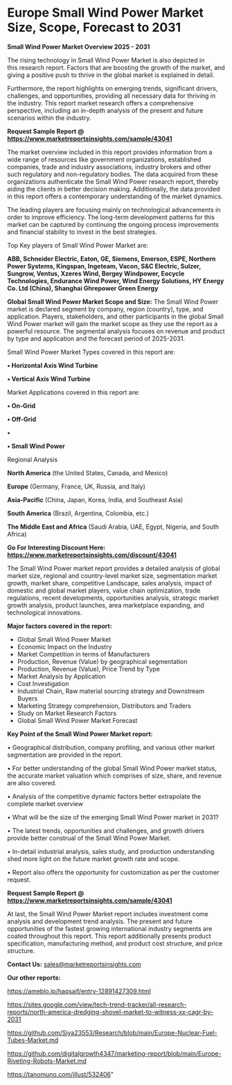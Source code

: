 # Europe Small Wind Power Market Size, Scope, Forecast to 2031

<Strong> Small Wind Power Market Overview 2025 - 2031</strong>

The rising technology in Small Wind Power Market is also depicted in this research report. Factors that are boosting the growth of the market, and giving a positive push to thrive in the global market is explained in detail.

Furthermore, the report highlights on emerging trends, significant drivers, challenges, and opportunities, providing all necessary data for thriving in the industry. This report market research offers a comprehensive perspective, including an in-depth analysis of the present and future scenarios within the industry.

<strong>Request Sample Report @ <a href=https://www.marketreportsinsights.com/sample/43041>https://www.marketreportsinsights.com/sample/43041</a></strong>

The market overview included in this report provides information from a wide range of resources like government organizations, established companies, trade and industry associations, industry brokers and other such regulatory and non-regulatory bodies. The data acquired from these organizations authenticate the Small Wind Power research report, thereby aiding the clients in better decision making. Additionally, the data provided in this report offers a contemporary understanding of the market dynamics.

The leading players are focusing mainly on technological advancements in order to improve efficiency. The long-term development patterns for this market can be captured by continuing the ongoing process improvements and financial stability to invest in the best strategies.

Top Key players of Small Wind Power Market are:

<strong>ABB, Schneider Electric, Eaton, GE, Siemens, Emerson, ESPE, Northern Power Systems, Kingspan, Ingeteam, Vacon, S&C Electric, Sulzer, Sungrow, Ventus, Xzeres Wind, Bergey Windpower, Eocycle Technologies, Endurance Wind Power, Wind Energy Solutions, HY Energy Co. Ltd (China), Shanghai Ghrepower Green Energy</strong>

<strong><b>Global Small Wind Power Market Scope and Size:</b></strong>
The Small Wind Power market is declared segment by company, region (country), type, and application. Players, stakeholders, and other participants in the global Small Wind Power market will gain the market scope as they use the report as a powerful resource. The segmental analysis focuses on revenue and product by type and application and the forecast period of 2025-2031.

Small Wind Power Market Types covered in this report are:

<strong>•  Horizontal Axis Wind Turbine

•  Vertical Axis Wind Turbine</strong>

Market Applications covered in this report are:

<strong>•  On-Grid

•  Off-Grid

•  

•  Small Wind Power</strong> 

Regional Analysis

<strong>North America</strong> (the United States, Canada, and Mexico)

<strong>Europe</strong> (Germany, France, UK, Russia, and Italy)

<strong>Asia-Pacific</strong> (China, Japan, Korea, India, and Southeast Asia)

<strong>South America</strong> (Brazil, Argentina, Colombia, etc.)

<strong>The Middle East and Africa</strong> (Saudi Arabia, UAE, Egypt, Nigeria, and South Africa)

<strong>Go For Interesting Discount Here: <a href=https://www.marketreportsinsights.com/discount/43041>https://www.marketreportsinsights.com/discount/43041</a></strong>

The Small Wind Power market report provides a detailed analysis of global market size, regional and country-level market size, segmentation market growth, market share, competitive Landscape, sales analysis, impact of domestic and global market players, value chain optimization, trade regulations, recent developments, opportunities analysis, strategic market growth analysis, product launches, area marketplace expanding, and technological innovations.

<strong><b>Major factors covered in the report:</b></strong>
<ul>
  <li>Global Small Wind Power Market </li>
  <li>Economic Impact on the Industry</li>
  <li>Market Competition in terms of Manufacturers</li>
  <li>Production, Revenue (Value) by geographical segmentation</li>
  <li>Production, Revenue (Value), Price Trend by Type</li>
  <li>Market Analysis by Application</li>
  <li>Cost Investigation</li>
  <li>Industrial Chain, Raw material sourcing strategy and Downstream Buyers</li>
  <li>Marketing Strategy comprehension, Distributors and Traders</li>
  <li>Study on Market Research Factors</li>
  <li>Global Small Wind Power Market Forecast</li>
</ul>

<strong><b>Key Point of the Small Wind Power Market report:</b></strong>

• Geographical distribution, company profiling, and various other market segmentation are provided in the report.

• For better understanding of the global Small Wind Power market status, the accurate market valuation which comprises of size, share, and revenue are also covered.

• Analysis of the competitive dynamic factors better extrapolate the complete market overview

• What will be the size of the emerging Small Wind Power market in 2031?

• The latest trends, opportunities and challenges, and growth drivers provide better construal of the Small Wind Power Market.

• In-detail industrial analysis, sales study, and production understanding shed more light on the future market growth rate and scope.

• Report also offers the opportunity for customization as per the customer request.

<strong>Request Sample Report @ <a href=https://www.marketreportsinsights.com/sample/43041>https://www.marketreportsinsights.com/sample/43041</a></strong>

At last, the Small Wind Power Market report includes investment come analysis and development trend analysis. The present and future opportunities of the fastest growing international industry segments are coated throughout this report. This report additionally presents product specification, manufacturing method, and product cost structure, and price structure.

<strong>Contact Us:</strong>
sales@marketreportsinsights.com

<strong>Our other reports:</strong>

<a href=https://ameblo.jp/haqsaif/entry-12891427309.html>https://ameblo.jp/haqsaif/entry-12891427309.html</a>

<a href=https://sites.google.com/view/tech-trend-tracker/all-research-reports/north-america-dredging-shovel-market-to-witness-xx-cagr-by-2031>https://sites.google.com/view/tech-trend-tracker/all-research-reports/north-america-dredging-shovel-market-to-witness-xx-cagr-by-2031</a>

<a href=https://github.com/Siya23553/Research/blob/main/Europe-Nuclear-Fuel-Tubes-Market.md>https://github.com/Siya23553/Research/blob/main/Europe-Nuclear-Fuel-Tubes-Market.md</a>

<a href=https://github.com/digitalgrowth4347/marketing-report/blob/main/Europe-Riveting-Robots-Market.md>https://github.com/digitalgrowth4347/marketing-report/blob/main/Europe-Riveting-Robots-Market.md</a>

<a href=https://tanomuno.com/illust/532406>https://tanomuno.com/illust/532406</a>"
